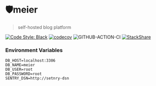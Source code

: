 # 🛡meier
> self-hosted blog platform 

[![Code Style: Black](https://badgen.net/badge/code%20style/black/black)](https://github.com/ambv/black)
[![codecov](https://codecov.io/gh/meier-project/meier/branch/develop/graph/badge.svg)](https://codecov.io/gh/meier-project/meier)
![GITHUB-ACTION-CI](https://github.com/meier-project/meier/workflows/CI/badge.svg)
[![StackShare](http://img.shields.io/badge/tech-stack-0690fa.svg?style=flat)](https://stackshare.io/ash84-io/ash84-io)


### Environment Variables 
```
DB_HOST=localhost:3306
DB_NAME=meier
DB_USER=root
DB_PASSWORD=root
SENTRY_DSN=http://setnry-dsn
```
